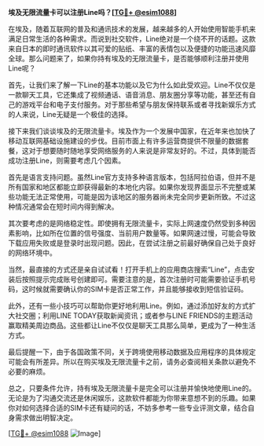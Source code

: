 **埃及无限流量卡可以注册Line吗？[[TG💪+ @esim1088](https://t.me/s/esim1088)]**

在埃及，随着互联网的普及和通讯技术的发展，越来越多的人开始使用智能手机来满足日常生活的各种需求。而说到社交软件，Line绝对是一个绕不开的话题。这款来自日本的即时通讯软件以其可爱的贴纸、丰富的表情包以及便捷的功能迅速风靡全球。那么问题来了，如果你持有埃及的无限流量卡，是否能够顺利注册并使用Line呢？

首先，让我们来了解一下Line的基本功能以及它为什么如此受欢迎。Line不仅仅是一款聊天工具，它还集成了视频通话、语音消息、朋友圈分享等功能，甚至还有自己的游戏平台和电子支付服务。对于那些希望与朋友保持联系或者寻找新娱乐方式的人来说，Line无疑是一个极佳的选择。

接下来我们谈谈埃及的无限流量卡。埃及作为一个发展中国家，在近年来也加快了移动互联网基础设施建设的步伐。目前市面上有许多运营商提供不限量的数据套餐，这对于想要随时随地享受网络服务的人来说是非常友好的。不过，具体到能否成功注册Line，则需要考虑几个因素。

首先是语言支持问题。虽然Line官方支持多种语言版本，包括阿拉伯语，但并不是所有国家和地区都能立即获得最新的本地化内容。如果你发现界面显示不完整或某些功能无法正常使用，可能是因为该地区的服务器尚未完全同步更新所致。不过这种情况通常会在短时间内得到解决。

其次要考虑的是网络稳定性。即使拥有无限流量卡，实际上网速度仍然受到多种因素影响，比如所在位置的信号强度、当前用户数量等。如果网速过慢，可能会导致下载应用失败或是登录时出现问题。因此，在尝试注册之前最好确保自己处于良好的网络环境中。

当然，最直接的方式还是亲自试试看！打开手机上的应用商店搜索“Line”，点击安装后按照提示完成账号创建即可。需要注意的是，首次注册时可能需要验证手机号码，这时候就需要确认你的SIM卡是否正常工作，并且能够接收到短信验证码。

此外，还有一些小技巧可以帮助你更好地利用Line。例如，通过添加好友的方式扩大社交圈；利用LINE TODAY获取新闻资讯；或者参与LINE FRIENDS的主题活动赢取精美周边商品。这些都让Line不仅仅是聊天工具那么简单，更成为了一种生活方式。

最后提醒一下，由于各国政策不同，关于跨境使用移动数据及应用程序的具体规定可能会有所差异。所以在购买埃及无限流量卡之前，请务必查阅相关条款以避免不必要的麻烦。

总之，只要条件允许，持有埃及无限流量卡是完全可以注册并愉快地使用Line的。无论是为了沟通交流还是休闲娱乐，这款软件都能为你带来意想不到的乐趣。如果你对如何选择合适的SIM卡还有疑问的话，不妨多参考一些专业评测文章，结合自身需求做出明智决定。

[[TG💪+ @esim1088](https://t.me/s/esim1088) ![Image](https://i.postimg.cc/4NQfJmqS/Snipaste-2025-05-13-00-14-12.png)]